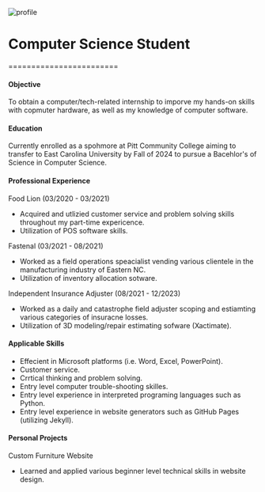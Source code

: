 ![profile](https://github.com/Carson2001/portfolio/assets/154708874/14918528-2f60-459d-b983-111794e90e2c)

# Computer Science Student
========================

#### Objective
To obtain a computer/tech-related internship to imporve my hands-on skills with copmuter hardware, as well as my knowledge of computer software. 

#### Education
Currently enrolled as a spohmore at Pitt Community College aiming to transfer to East Carolina University by Fall of 2024 to pursue a Bacehlor's of Science in Computer Science.

#### Professional Experience
Food Lion (03/2020 - 03/2021)
- Acquired and utlizied customer service and problem solving skills throughout my part-time expericence.
- Utilization of POS software skills.

Fastenal (03/2021 - 08/2021)
- Worked as a field operations speacialist vending various clientele in the manufacturing industry of Eastern NC.
- Utilization of inventory allocation sotware.
  
Independent Insurance Adjuster (08/2021 - 12/2023)
- Worked as a daily and catastrophe field adjuster scoping and estiamting various categories of insuracne losses. 
- Utilization of 3D modeling/repair estimating sofware (Xactimate).

#### Applicable Skills
- Effecient in Microsoft platforms (i.e. Word, Excel, PowerPoint).
- Customer service.
- Crrtical thinking and problem solving.
- Entry level computer trouble-shooting skilles. 
- Entry level experience in interpreted programing languages such as Python.
- Entry level experience in website generators such as GitHub Pages (utilizing Jekyll).
    
  
#### Personal Projects
Custom Furniture Website
- Learned and applied various beginner level technical skills in website design.


